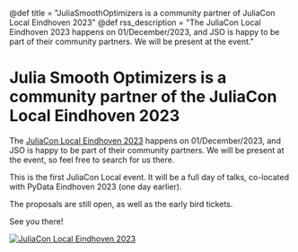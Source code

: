 @def title = "JuliaSmoothOptimizers is a community partner of JuliaCon Local Eindhoven 2023"
@def rss_description = "The JuliaCon Local Eindhoven 2023 happens on 01/December/2023, and JSO is happy to be part of their community partners. We will be present at the event."

# Julia Smooth Optimizers is a community partner of the JuliaCon Local Eindhoven 2023

The [JuliaCon Local Eindhoven 2023](https://juliacon.org/local/eindhoven2023/) happens on 01/December/2023, and JSO is happy to be part of their community partners.
We will be present at the event, so feel free to search for us there.

This is the first JuliaCon Local event.
It will be a full day of talks, co-located with PyData Eindhoven 2023 (one day earlier).

The proposals are still open, as well as the early bird tickets.

See you there!

[![JuliaCon Local Eindhoven 2023](/assets/juliacon-local-eindhoven-2023.png)](https://juliacon.org/local/eindhoven2023/)
